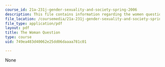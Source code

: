 ```yaml
---
course_id: 21a-231j-gender-sexuality-and-society-spring-2006
description: This file contains information regarding the women question.
file_location: /coursemedia/21a-231j-gender-sexuality-and-society-spring-2006/749ea483d40062e25dd06daaaa781c01_MIT21A_213JS06_woman.pdf
file_type: application/pdf
layout: pdf
title: The Woman Question
type: course
uid: 749ea483d40062e25dd06daaaa781c01

---
```

None